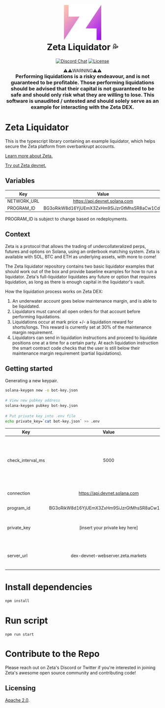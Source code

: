 <div align="center">
  <img height="120px" src="./logo.png" />

  <h1 style="margin-top: 0px">Zeta Liquidator 💦</h1>

  <p>
    <a href="https://discord.gg/dD7YREfBkR"
      ><img
        alt="Discord Chat"
        src="https://img.shields.io/discord/841556000632078378?color=blueviolet"
    /></a>
    <a href="https://opensource.org/licenses/Apache-2.0"
      ><img
        alt="License"
        src="https://img.shields.io/badge/License-Apache%202.0-blueviolet"
    /></a>
  </p>
</div>

<div align="center">
⚠️⚠️WARNING⚠️⚠️
 <h3 style="margin-top: 0px">Performing liquidations is a risky endeavour, and is not guaranteed to be profitable. Those performing liquidations should be advised that their capital is not guaranteed to be safe and should only risk what they are willing to lose. This software is unaudited / untested and should solely serve as an example for interacting with the Zeta DEX.  </h3>
</div>

# Zeta Liquidator

This is the typescript library containing an example liquidator, which helps secure the Zeta platform from overbankrupt accounts.

[Learn more about Zeta.](https://zetamarkets.gitbook.io/zeta/whitepaper/)

[Try out Zeta devnet.](https://devnet.zeta.markets/)

## Variables

| Key         |                    Value                     |
| ----------- | :------------------------------------------: |
| NETWORK_URL |        https://api.devnet.solana.com         |
| PROGRAM_ID  | BG3oRikW8d16YjUEmX3ZxHm9SiJzrGtMhsSR8aCw1Cd7 |

PROGRAM_ID is subject to change based on redeployments.

## Context

Zeta is a protocol that allows the trading of undercollateralized perps, futures and options on Solana, using an orderbook matching system. Zeta is available with SOL, BTC and ETH as underlying assets, with more to come!

The Zeta liquidator repository contains two basic liquidator examples that should work out of the box and provide baseline examples for how to run a liquidator. Zeta's full-liquidator liquidates any future or option that requires liquidation, as long as there is enough capital in the liquidator's vault.

How the liquidation process works on Zeta DEX:

1. An underwater account goes below maintenance margin, and is able to be liquidated.
2. Liquidators must cancel all open orders for that account before performing liquidations.
3. Liquidations occur at mark price +/- a liquidation reward for shorts/longs. This reward is currently set at 30% of the maintenance margin requirement.
4. Liquidators can send in liquidation instructions and proceed to liquidate positions one at a time for a certain party. At each liquidation instruction the smart contract code checks that the user is still below their maintenance margin requirement (partial liquidations).

## Getting started

Generating a new keypair.

```sh
solana-keygen new -o bot-key.json

# View new pubkey address
solana-keygen pubkey bot-key.json

# Put private key into .env file
echo private_key=`cat bot-key.json` >> .env
```

| Key               |                    Value                     |                                    Explanation                                     |
| ----------------- | :------------------------------------------: | :--------------------------------------------------------------------------------: |
| check_interval_ms |                     5000                     | The frequency in milliseconds that the script will scan for liquidatable accounts. |
| connection        |        https://api.devnet.solana.com         |                          The rpc endpoint to connect to.                           |
| program_id        | BG3oRikW8d16YjUEmX3ZxHm9SiJzrGtMhsSR8aCw1Cd7 |                                 Zeta's Program ID.                                 |
| private_key       |        [insert your private key here]        |              The private key you will use for your liquidator client.              |
| server_url        |      dex-devnet-webserver.zeta.markets       |                    The server endpoint to airdrop devnet usdc.                     |

# Install dependencies

```sh
npm install
```

# Run script

```
npm run start
```

# Contribute to the Repo

Please reach out on Zeta's Discord or Twitter if you're interested in joining Zeta's awesome open source community and contributing code!

## Licensing

[Apache 2.0](./LICENSE).
